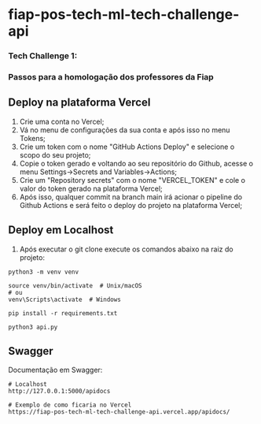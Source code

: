 # fiap-pos-tech-ml-tech-challenge-api

### Tech Challenge 1:
### Passos para a homologação dos professores da Fiap

## Deploy na plataforma Vercel

1. Crie uma conta no Vercel;
2. Vá no menu de configurações da sua conta e após isso no menu Tokens;
3. Crie um token com o nome "GitHub Actions Deploy" e selecione o scopo do seu projeto;
4. Copie o token gerado e voltando ao seu repositório do Github, acesse o menu Settings->Secrets and Variables->Actions;
5. Crie um "Repository secrets" com o nome "VERCEL_TOKEN" e cole o valor do token gerado na plataforma Vercel;
6. Após isso, qualquer commit na branch main irá acionar o pipeline do Github Actions e será feito o deploy do projeto na plataforma Vercel;

## Deploy em Localhost

1. Após executar o git clone execute os comandos abaixo na raiz do projeto:

```
python3 -m venv venv

source venv/bin/activate  # Unix/macOS
# ou
venv\Scripts\activate  # Windows

pip install -r requirements.txt

python3 api.py
```

## Swagger
Documentação em Swagger:

```
# Localhost
http://127.0.0.1:5000/apidocs

# Exemplo de como ficaria no Vercel
https://fiap-pos-tech-ml-tech-challenge-api.vercel.app/apidocs/
```
```
